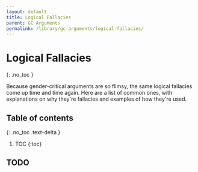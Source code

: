 ```yaml
---
layout: default
title: Logical Fallacies
parent: GC Arguments
permalink: /library/gc-arguments/logical-fallacies/
---
```


# Logical Fallacies
{: .no_toc }

Because gender-critical arguments are so flimsy, the same logical fallacies come up time and time again. Here
are a list of common ones, with explanations on why they're fallacies and examples of how they're used.

## Table of contents
{: .no_toc .text-delta }

1. TOC
{:toc}

## TODO
